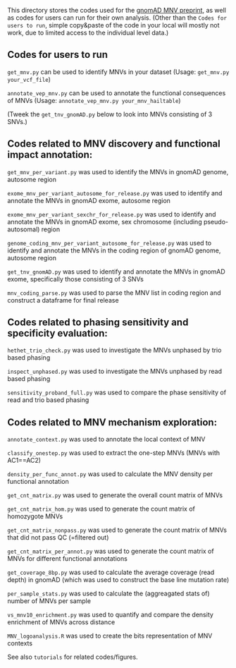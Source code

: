 This directory stores the codes used for the [gnomAD MNV preprint](https://www.biorxiv.org/content/10.1101/573378v2), as well as codes for users can run for their own analysis.
(Other than the `Codes for users to run`, simple copy&paste of the code in your local will mostly not work, due to limited access to the individual level data.)

## Codes for users to run

`get_mnv.py` can be used to identify MNVs in your dataset
 (Usage: `get_mnv.py your_vcf_file`)

`annotate_vep_mnv.py` can be used to annotate the functional consequences of MNVs (Usage: `annotate_vep_mnv.py your_mnv_hailtable`)

(Tweek the `get_tnv_gnomAD.py` below to look into MNVs consisting of 3 SNVs.)

## Codes related to MNV discovery and functional impact annotation:

`get_mnv_per_variant.py` was used to identify the MNVs in gnomAD genome, autosome region

`exome_mnv_per_variant_autosome_for_release.py` was used to identify and annotate the MNVs in gnomAD exome, autosome region

`exome_mnv_per_variant_sexchr_for_release.py` was used to identify and annotate the MNVs in gnomAD exome, sex chromosome (including pseudo-autosomal) region

`genome_coding_mnv_per_variant_autosome_for_release.py` was used to identify and annotate the MNVs in the coding region of gnomAD genome, autosome region

`get_tnv_gnomAD.py` was used to identify and annotate the MNVs in gnomAD exome, specifically those consisting of 3 SNVs

`mnv_coding_parse.py` was used to parse the MNV list in coding region and construct a dataframe for final release


## Codes related to phasing sensitivity and specificity evaluation:

`hethet_trio_check.py` was used to investigate the MNVs unphased by trio based phasing

`inspect_unphased.py` was used to investigate the MNVs unphased by read based phasing

`sensitivity_proband_full.py` was used to compare the phase sensitivity of read and trio based phasing


## Codes related to MNV mechanism exploration:

`annotate_context.py` was used to annotate the local context of MNV

`classify_onestep.py` was used to extract the one-step MNVs (MNVs with AC1==AC2) 

`density_per_func_annot.py` was used to calculate the MNV density per functional annotation

`get_cnt_matrix.py` was used to generate the overall count matrix of MNVs

`get_cnt_matrix_hom.py` was used to generate the count matrix of homozygote MNVs

`get_cnt_matrix_nonpass.py` was used to generate the count matrix of MNVs that did not pass QC (=filtered out)

`get_cnt_matrix_per_annot.py` was used to generate the count matrix of MNVs for different functional annotations

`get_coverage_8bp.py` was used to calculate the average coverage (read depth) in gnomAD (which was used to construct the base line mutation rate)

`per_sample_stats.py` was used to calculate the (aggreagated stats of) number of MNVs per sample

`vs_mnv10_enrichment.py` was used to quantify and compare the density enrichment of MNVs across distance

`MNV_logoanalysis.R` was used to create the bits representation of MNV contexts



See also `tutorials` for related codes/figures.



